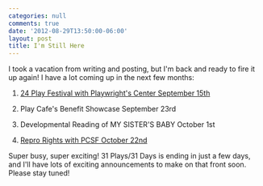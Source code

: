 ```yaml
---
categories: null
comments: true
date: '2012-08-29T13:50:00-06:00'
layout: post
title: I'm Still Here
---
```


I took a vacation from writing and posting, but I'm back and ready to fire it up again! I have a lot coming up in the next few months:

1. [24 Play Festival with Playwright's Center September 15th](http://www.brownpapertickets.com/event/267511)

2. Play Cafe's Benefit Showcase September 23rd

3. Developmental Reading of MY SISTER'S BABY October 1st

4. [Repro Rights with PCSF October 22nd](http://pitchengine.com/reprorights/repro-rights-evening-of-short-play-readings-to-benefit-planned-parenthood)

Super busy, super exciting! 31 Plays/31 Days is ending in just a few days, and I'll have lots of exciting announcements to make on that front soon. Please stay tuned!